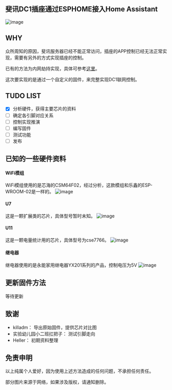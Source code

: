 ## 斐讯DC1插座通过ESPHOME接入Home Assistant

![image](https://github.com/Samuel-0-0/dc1-esphome-home-assistant/blob/master/image/%E4%BA%A7%E5%93%81%E5%9B%BE2.jpg?raw=true)

## WHY
众所周知的原因，斐讯服务器已经不能正常访问，插座的APP控制已经无法正常实现，需要有另外的方式实现插座的控制。

已有的方法为内网劫持实现，具体可参考[这里](https://bbs.hassbian.com/thread-5637-1-1.html)。

这次要实现的是通过一个自定义的固件，来完整实现DC1联网控制。

## TUDO LIST
- [x] 分析硬件，获得主要芯片的资料
- [ ] 确定各引脚对应关系
- [ ] 控制实现推演
- [ ] 编写固件
- [ ] 测试功能
- [ ] 发布

## 已知的一些硬件资料
#### WiFi模组
WiFi模组使用的是芯海的CSM64F02，经过分析，这款模组和乐鑫的ESP-WROOM-02是一样的。
![image](https://github.com/Samuel-0-0/dc1-esphome-home-assistant/blob/master/image/WiFi%E6%A8%A1%E7%BB%84.jpg?raw=true)
#### U7
这是一颗扩展类的芯片，具体型号暂时未知。
![image](https://github.com/Samuel-0-0/dc1-esphome-home-assistant/blob/master/image/U7.jpg?raw=true)
#### U11
这是一颗电量统计用的芯片，具体型号为cse7766。
![image](https://github.com/Samuel-0-0/dc1-esphome-home-assistant/blob/master/image/U11%E7%94%B5%E9%87%8F%E7%BB%9F%E8%AE%A1%E8%8A%AF%E7%89%87.jpg?raw=true)
#### 继电器
继电器使用的是永能家用继电器YX201系列的产品，控制电压为5V
![image](https://github.com/Samuel-0-0/dc1-esphome-home-assistant/blob/master/image/%E7%BB%A7%E7%94%B5%E5%99%A8.jpg?raw=true)

## 更新固件方法
等待更新

## 致谢
- killadm：  导出原始固件，提供芯片对比图
- 实验幼儿园小二班扛把子：  测试引脚走向
- Heller： 初期资料整理

## 免责申明
以上纯属个人爱好，因为使用上述方法造成的任何问题，不承担任何责任。

部分图片来源于网络，如果涉及版权，请通知删除。